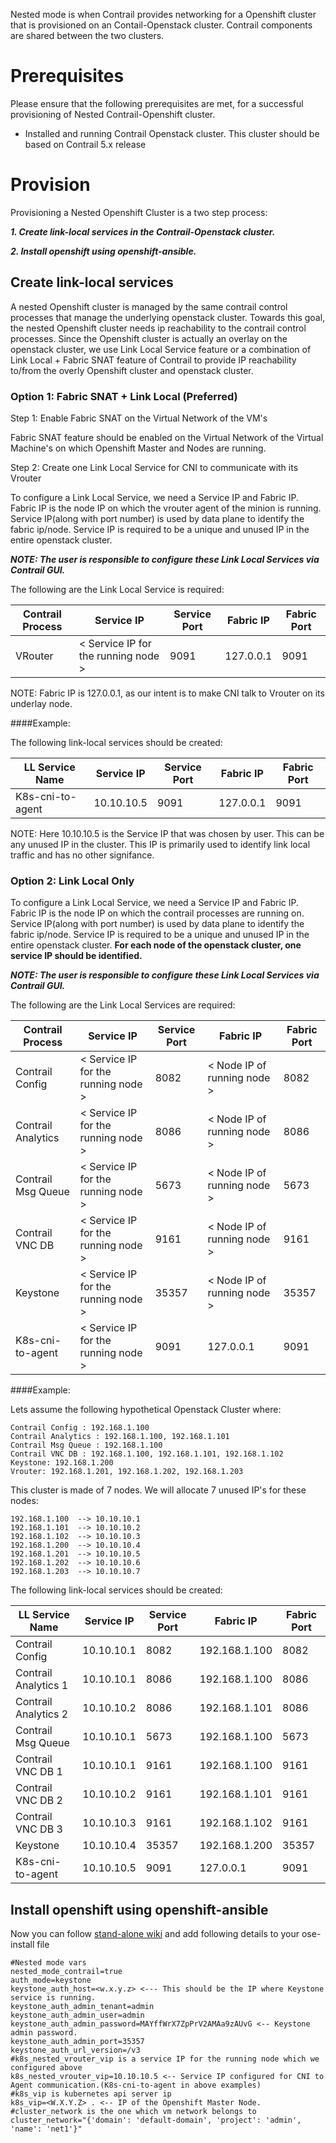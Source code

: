 Nested mode is when Contrail provides networking for a Openshift cluster that is provisioned on an Contail-Openstack cluster. Contrail components are shared between the two clusters.

# __Prerequisites__

Please ensure that the following prerequisites are met, for a successful provisioning of Nested Contrail-Openshift cluster.

- Installed and running Contrail Openstack cluster.
   This cluster should be based on Contrail 5.x release 


# __Provision__
  
  Provisioning a Nested Openshift Cluster is a two step process:

  ***1. Create link-local services in the Contrail-Openstack cluster.***

  ***2. Install openshift using openshift-ansible.***


## Create link-local services

A nested Openshift cluster is managed by the same contrail control processes that manage the underlying openstack cluster. Towards this goal, the nested Openshift cluster needs ip reachability to the contrail control processes. Since the Openshift cluster is actually an overlay on the openstack cluster, we use Link Local Service feature or a combination of Link Local + Fabric SNAT feature of Contrail to provide IP reachability to/from the overly Openshift cluster and openstack cluster. 

### Option 1: Fabric SNAT + Link Local (Preferred)

Step 1: Enable Fabric SNAT on the Virtual Network of the VM's

Fabric SNAT feature should be enabled on the Virtual Network of the Virtual Machine's on which Openshift Master and Nodes are running.

Step 2: Create one Link Local Service for CNI to communicate with its Vrouter

To configure a Link Local Service, we need a Service IP and Fabric IP. Fabric IP is the node IP on which the vrouter agent of the minion is running. Service IP(along with port number) is used by data plane to identify the fabric ip/node. Service IP is required to be a unique and unused IP in the entire openstack cluster. 

***NOTE: The user is responsible to configure these Link Local Services via Contrail GUI.***

The following are the Link Local Service is required:

| Contrail Process | Service IP  | Service Port | Fabric IP | Fabric Port |
| --- | --- | --- | --- | --- |
| VRouter             | < Service IP for the running node > | 9091 | 127.0.0.1 | 9091 |

NOTE: Fabric IP is 127.0.0.1, as our intent is to make CNI talk to Vrouter on its underlay node.

####Example:

The following link-local services should be created:

| LL Service Name | Service IP  | Service Port | Fabric IP | Fabric Port |
| --- | --- | --- | --- | --- |
| K8s-cni-to-agent | 10.10.10.5 | 9091 | 127.0.0.1 | 9091 |

NOTE: Here 10.10.10.5 is the Service IP that was chosen by user. This can be any unused
IP in the cluster. This IP is primarily used to identify link local traffic and has no
other signifance.


### Option 2: Link Local Only

To configure a Link Local Service, we need a Service IP and Fabric IP. Fabric IP is the node IP on which the contrail processes are running on. Service IP(along with port number) is used by data plane to identify the fabric ip/node. Service IP is required to be a unique and unused IP in the entire openstack cluster. **For each node of the openstack cluster, one service IP should be identified.**

***NOTE: The user is responsible to configure these Link Local Services via Contrail GUI.***

The following are the Link Local Services are required:

| Contrail Process | Service IP  | Service Port | Fabric IP | Fabric Port |
| --- | --- | --- | --- | --- |
| Contrail Config     | < Service IP for the running node > | 8082 | < Node IP of running node > | 8082 |
| Contrail Analytics  | < Service IP for the running node > | 8086 | < Node IP of running node > | 8086 |
| Contrail Msg Queue  | < Service IP for the running node > | 5673 | < Node IP of running node > | 5673 |
| Contrail VNC DB     | < Service IP for the running node > | 9161 | < Node IP of running node > | 9161 |
| Keystone            | < Service IP for the running node > | 35357 | < Node IP of running node > | 35357 |
| K8s-cni-to-agent    | < Service IP for the running node > | 9091 | 127.0.0.1 | 9091 |

####Example:

Lets assume the following hypothetical Openstack Cluster where:
```
Contrail Config : 192.168.1.100
Contrail Analytics : 192.168.1.100, 192.168.1.101
Contrail Msg Queue : 192.168.1.100
Contrail VNC DB : 192.168.1.100, 192.168.1.101, 192.168.1.102
Keystone: 192.168.1.200
Vrouter: 192.168.1.201, 192.168.1.202, 192.168.1.203
```
This cluster is made of 7 nodes. We will allocate 7 unused IP's for these nodes:
```
192.168.1.100  --> 10.10.10.1
192.168.1.101  --> 10.10.10.2
192.168.1.102  --> 10.10.10.3
192.168.1.200  --> 10.10.10.4
192.168.1.201  --> 10.10.10.5
192.168.1.202  --> 10.10.10.6
192.168.1.203  --> 10.10.10.7
```
The following link-local services should be created:

| LL Service Name | Service IP  | Service Port | Fabric IP | Fabric Port |
| --- | --- | --- | --- | --- |
| Contrail Config      | 10.10.10.1 | 8082 | 192.168.1.100 | 8082 |
| Contrail Analytics 1 | 10.10.10.1 | 8086 | 192.168.1.100 | 8086 |
| Contrail Analytics 2 | 10.10.10.2 | 8086 | 192.168.1.101 | 8086 |
| Contrail Msg Queue   | 10.10.10.1 | 5673 | 192.168.1.100 | 5673 |
| Contrail VNC DB 1    | 10.10.10.1 | 9161 | 192.168.1.100 | 9161 |
| Contrail VNC DB 2    | 10.10.10.2 | 9161 | 192.168.1.101 | 9161 |
| Contrail VNC DB 3    | 10.10.10.3 | 9161 | 192.168.1.102 | 9161 |
| Keystone             | 10.10.10.4 | 35357 | 192.168.1.200| 35357 |
| K8s-cni-to-agent | 10.10.10.5 | 9091 | 127.0.0.1 | 9091 |


## Install openshift using openshift-ansible

Now you can follow [stand-alone wiki](https://github.com/Juniper/contrail-kubernetes-docs/blob/master/install/openshift/3.9/standalone-openshift.md)
and add following details to your ose-install file 
```
#Nested mode vars
nested_mode_contrail=true
auth_mode=keystone
keystone_auth_host=<w.x.y.z> <--- This should be the IP where Keystone service is running.
keystone_auth_admin_tenant=admin
keystone_auth_admin_user=admin
keystone_auth_admin_password=MAYffWrX7ZpPrV2AMAa9zAUvG <-- Keystone admin password.
keystone_auth_admin_port=35357
keystone_auth_url_version=/v3
#k8s_nested_vrouter_vip is a service IP for the running node which we configured above
k8s_nested_vrouter_vip=10.10.10.5 <-- Service IP configured for CNI to Agent communication.(K8s-cni-to-agent in above examples)
#k8s_vip is kubernetes api server ip
k8s_vip=<W.X.Y.Z> . <-- IP of the Openshift Master Node.
#cluster_network is the one which vm network belongs to
cluster_network="{'domain': 'default-domain', 'project': 'admin', 'name': 'net1'}"
```
